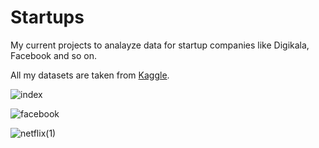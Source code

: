 # Startups
My current projects to analayze data for startup companies like Digikala, Facebook and so on.

All my datasets are taken from [Kaggle](https://www.kaggle.com/melaneemelanee).

![index](https://user-images.githubusercontent.com/74653444/192135321-2b01c689-6bac-4c27-8c32-2fb4eb81b93f.png)


![facebook](https://user-images.githubusercontent.com/74653444/192135328-3712dcf6-d891-4314-b889-4d651a40b0cc.png)


![netflix(1)](https://user-images.githubusercontent.com/74653444/192135659-3780d0d7-19f0-49f4-a12a-c975d1f63746.png)


